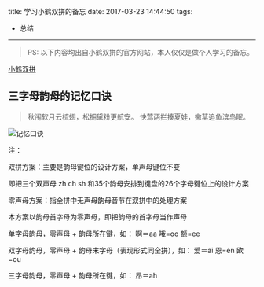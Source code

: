 title: 学习小鹤双拼的备忘
date: 2017-03-23 14:44:50
tags: 
- 总结
---

> PS: 以下内容均出自小鹤双拼的官方网站，本人仅仅是做个人学习的备忘。

[小鹤双拼](https://www.flypy.com/)

## 三字母韵母的记忆口诀

> 秋闱软月云梳翅，松拥黛粉更航安。
> 快莺两拦揍夏娃，撇草追鱼滨鸟眠。

![记忆口诀](http://blog.iotop.work/image/20170927-fly-pinyin-kou-jue.png)

注：

双拼方案：主要是韵母键位的设计方案，单声母键位不变

即把三个双声母 zh ch sh 和35个韵母安排到键盘的26个字母键位上的设计方案

零声母方案：指全拼中无声母韵母音节在双拼中的处理方案

本方案以韵母首字母为零声母，即把韵母的首字母当作声母

单字母韵母，零声母 + 韵母所在键，如： 啊＝aa  哦=oo  额=ee

双字母韵母，零声母 + 韵母末字母（表现形式同全拼），如： 爱＝ai  恩=en  欧=ou

三字母韵母，零声母 + 韵母所在键，如： 昂＝ah




